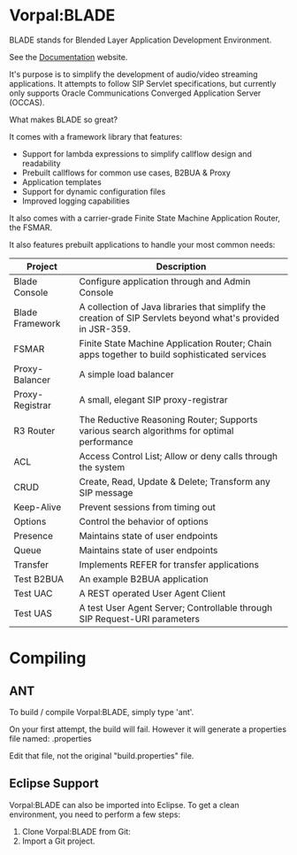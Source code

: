 # Vorpal:BLADE

BLADE stands for Blended Layer Application Development Environment.

See the [Documentation](https://vorpalnet.github.io) website.

It's purpose is to simplify the development of audio/video streaming applications. It
attempts to follow SIP Servlet specifications, but currently only supports
Oracle Communications Converged Application Server (OCCAS).

What makes BLADE so great?

It comes with a framework library that features:
* Support for lambda expressions to simplify callflow design and readability
* Prebuilt callflows for common use cases, B2BUA & Proxy
* Application templates
* Support for dynamic configuration files
* Improved logging capabilities

It also comes with a carrier-grade Finite State Machine Application Router, the FSMAR.

It also features prebuilt applications to handle your most common needs:

| Project | Description |
| ----------- | ----------- |
| Blade Console | Configure application through and Admin Console |
| Blade Framework | A collection of Java libraries that simplify the creation of SIP Servlets beyond what's provided in JSR-359. |
| FSMAR | Finite State Machine Application Router; Chain apps together to build sophisticated services |
| Proxy-Balancer | A simple load balancer |
| Proxy-Registrar | A small, elegant SIP proxy-registrar |
| R3 Router | The Reductive Reasoning Router; Supports various search algorithms for optimal performance |
| ACL | Access Control List; Allow or deny calls through the system |
| CRUD | Create, Read, Update & Delete; Transform any SIP message |
| Keep-Alive | Prevent sessions from timing out |
| Options | Control the behavior of options |
| Presence | Maintains state of user endpoints |
| Queue | Maintains state of user endpoints |
| Transfer | Implements REFER for transfer applications |
| Test B2BUA | An example B2BUA application |
| Test UAC | A REST operated User Agent Client |
| Test UAS | A test User Agent Server; Controllable through SIP Request-URI parameters |



# Compiling

## ANT

To build / compile Vorpal:BLADE, simply type 'ant'.

On your first attempt, the build will fail. However it will generate a properties file named: <hostname>.properties

Edit that file, not the original "build.properties" file.

## Eclipse Support

Vorpal:BLADE can also be imported into Eclipse. To get a clean environment, you need to perform a few steps:

1. Clone Vorpal:BLADE from Git: 
1. Import a Git project.


